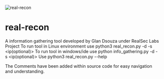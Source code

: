 ![real-recon](https://github.com/user-attachments/assets/25f8b136-cd82-492c-ae7d-b6b533a41bd5)

# real-recon
A information gathering tool developed by Glan Dsouza under RealSec Labs Project
To run tool in Linux environment use python3 real_recon.py -d <domain> -s <ip(optional)>
To run tool in windows/ide use python info_gathering.py -d <domain> -s <ip(optional)>
Use python3 real_recon.py --help 

The Comments have been added within source code for easy navigation and understanding.

